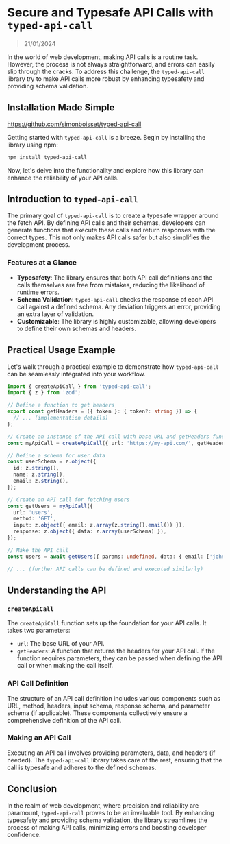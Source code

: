 # Secure and Typesafe API Calls with `typed-api-call`

> 21/01/2024

In the world of web development, making API calls is a routine task. However, the process is not always straightforward, and errors can easily slip through the cracks. To address this challenge, the `typed-api-call` library try to make API calls more robust by enhancing typesafety and providing schema validation.

## Installation Made Simple

https://github.com/simonboisset/typed-api-call

Getting started with `typed-api-call` is a breeze. Begin by installing the library using npm:

```bash
npm install typed-api-call
```

Now, let's delve into the functionality and explore how this library can enhance the reliability of your API calls.

## Introduction to `typed-api-call`

The primary goal of `typed-api-call` is to create a typesafe wrapper around the fetch API. By defining API calls and their schemas, developers can generate functions that execute these calls and return responses with the correct types. This not only makes API calls safer but also simplifies the development process.

### Features at a Glance

- **Typesafety**: The library ensures that both API call definitions and the calls themselves are free from mistakes, reducing the likelihood of runtime errors.
- **Schema Validation**: `typed-api-call` checks the response of each API call against a defined schema. Any deviation triggers an error, providing an extra layer of validation.
- **Customizable**: The library is highly customizable, allowing developers to define their own schemas and headers.

## Practical Usage Example

Let's walk through a practical example to demonstrate how `typed-api-call` can be seamlessly integrated into your workflow.

```typescript
import { createApiCall } from 'typed-api-call';
import { z } from 'zod';

// Define a function to get headers
export const getHeaders = ({ token }: { token?: string }) => {
  // ... (implementation details)
};

// Create an instance of the API call with base URL and getHeaders function
const myApiCall = createApiCall({ url: 'https://my-api.com/', getHeaders });

// Define a schema for user data
const userSchema = z.object({
  id: z.string(),
  name: z.string(),
  email: z.string(),
});

// Create an API call for fetching users
const getUsers = myApiCall({
  url: 'users',
  method: 'GET',
  input: z.object({ email: z.array(z.string().email()) }),
  response: z.object({ data: z.array(userSchema) }),
});

// Make the API call
const users = await getUsers({ params: undefined, data: { email: ['john.doe@gmail.com'] } });

// ... (further API calls can be defined and executed similarly)
```

## Understanding the API

### `createApiCall`

The `createApiCall` function sets up the foundation for your API calls. It takes two parameters:

- `url`: The base URL of your API.
- `getHeaders`: A function that returns the headers for your API call. If the function requires parameters, they can be passed when defining the API call or when making the call itself.

### API Call Definition

The structure of an API call definition includes various components such as URL, method, headers, input schema, response schema, and parameter schema (if applicable). These components collectively ensure a comprehensive definition of the API call.

### Making an API Call

Executing an API call involves providing parameters, data, and headers (if needed). The `typed-api-call` library takes care of the rest, ensuring that the call is typesafe and adheres to the defined schemas.

## Conclusion

In the realm of web development, where precision and reliability are paramount, `typed-api-call` proves to be an invaluable tool. By enhancing typesafety and providing schema validation, the library streamlines the process of making API calls, minimizing errors and boosting developer confidence.
